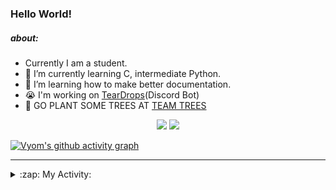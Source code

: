 ### Hello World!

##### about:
- Currently I am a student.
- 🌱 I’m currently learning C, intermediate Python.
- 🌱 I’m learning how to make better documentation.
- 😭 I'm working on [TearDrops](https://github.com/Vyvy-vi/TearDrops)(Discord Bot)
- 🌱 GO PLANT SOME TREES AT [TEAM TREES](https://teamtrees.org/)

<p align="center">
  <a href="https://twitter.com/Vyvy_viM"><img target="_blank" src="https://img.shields.io/badge/twitter%20@Vyvy_viM-0D95E8?style=for-the-badge&logo=twitter&logoColor=white"/></a> 
  <a href="https://vyvy-vi.github.io/portfolio"><img target="_blank" src="https://img.shields.io/badge/-I%27m_craving_for_open_source-green?style=for-the-badge&logo=github&logoColor=black"/></a> 
</p>

[![Vyom's github activity graph](https://activity-graph.herokuapp.com/graph?username=Vyvy-vi)](https://github.com/ashutosh00710/github-readme-activity-graph)

---
<details>
  <summary>:zap: My Activity:</summary>
  
<!--START_SECTION:waka-->
**I'm a Night 🦉** 

```text
🌞 Morning    45 commits     █░░░░░░░░░░░░░░░░░░░░░░░░   7.06% 
🌆 Daytime    143 commits    █████░░░░░░░░░░░░░░░░░░░░   22.45% 
🌃 Evening    237 commits    █████████░░░░░░░░░░░░░░░░   37.21% 
🌙 Night      212 commits    ████████░░░░░░░░░░░░░░░░░   33.28%

```
📅 **I'm Most Productive on Sunday** 

```text
Monday       71 commits     ██░░░░░░░░░░░░░░░░░░░░░░░   11.15% 
Tuesday      91 commits     ███░░░░░░░░░░░░░░░░░░░░░░   14.29% 
Wednesday    96 commits     ███░░░░░░░░░░░░░░░░░░░░░░   15.07% 
Thursday     82 commits     ███░░░░░░░░░░░░░░░░░░░░░░   12.87% 
Friday       44 commits     █░░░░░░░░░░░░░░░░░░░░░░░░   6.91% 
Saturday     87 commits     ███░░░░░░░░░░░░░░░░░░░░░░   13.66% 
Sunday       166 commits    ██████░░░░░░░░░░░░░░░░░░░   26.06%

```


📊 **This Week I Spent My Time On** 

```text
🔥 Editors: 
Vim                      30 mins             ███████████████████░░░░░░   76.63% 
VS Code                  9 mins              █████░░░░░░░░░░░░░░░░░░░░   23.37%

🐱‍💻 Projects: 
TEC-Discord-Automation   20 mins             █████████████░░░░░░░░░░░░   52.17% 
TearDrops                9 mins              ██████░░░░░░░░░░░░░░░░░░░   23.68% 
vyvy-vi-appreciates      9 mins              █████░░░░░░░░░░░░░░░░░░░░   23.37% 
Unknown Project          0 secs              ░░░░░░░░░░░░░░░░░░░░░░░░░   0.78%

```


 Last Updated on 11/09/2021
<!--END_SECTION:waka-->
</details>
